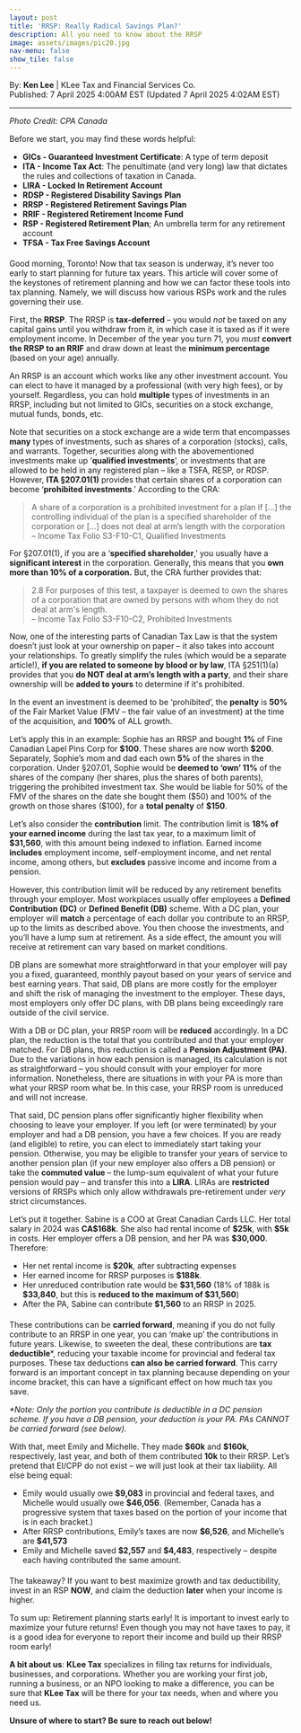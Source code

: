 ```yaml
---
layout: post
title: 'RRSP: Really Radical Savings Plan?'
description: All you need to know about the RRSP
image: assets/images/pic20.jpg
nav-menu: false
show_tile: false
---
```


<style>
  p {
    margin-bottom: 15px; /* Reduce space below paragraphs */
  }

  ul {
    margin-top: 10px;
    margin-bottom: 20px;
  }

  hr.major {
    margin: 10px 0; /* Equal space above and below the <hr> */
  }
</style>

<!-- Credits -->
<div class="row">
	<div class="12u">
		<p>By: <b>Ken Lee</b> | KLee Tax and Financial Services Co.<br> Published: 7 April 2025 4:00AM EST (Updated 7 April 2025 4:02AM EST)</p>
	</div>
</div>

<hr class="major"/>

<!-- Content -->

<section>
  <div class="row">
	  <div class="12u">
		<p><i>Photo Credit: CPA Canada</i></p>
    <p>Before we start, you may find these words helpful:</p>
    <ul>
      <li><b>GICs - Guaranteed Investment Certificate</b>: A type of term deposit </li>
      <li><b>ITA - Income Tax Act</b>: The penultimate (and very long) law that dictates the rules and collections of taxation in Canada.</li>
      <li><b>LIRA - Locked In Retirement Account</b></li>
      <li><b>RDSP - Registered Disability Savings Plan</b></li>
      <li><b>RRSP - Registered Retirement Savings Plan</b></li>
      <li><b>RRIF - Registered Retirement Income Fund</b></li>
      <li><b>RSP - Registered Retirement Plan</b>; An umbrella term for any retirement account</li>
      <li><b>TFSA - Tax Free Savings Account</b></li>
    </ul>
    <p>Good morning, Toronto! Now that tax season is underway, it’s never too early to start planning for future tax years. This article will cover some of the keystones of retirement planning and how we can factor these tools into tax planning. Namely, we will discuss how various RSPs work and the rules governing their use.</p>
    <p>First, the <b>RRSP</b>. The RRSP is <b>tax-deferred</b> – you would <i>not</i> be taxed on any capital gains until you withdraw from it, in which case it is taxed as if it were employment income. In December of the year you turn 71, you <i>must</i> <b>convert the RRSP to an RRIF</b> and draw down at least the <b>minimum percentage</b> (based on your age) annually.</p>
    <p>An RRSP is an account which works like any other investment account. You can elect to have it managed by a professional (with very high fees), or by yourself. Regardless, you can hold <b>multiple</b> types of investments in an RRSP, including but not limited to GICs, securities on a stock exchange, mutual funds, bonds, etc.</p>
    <p>Note that securities on a stock exchange are a wide term that encompasses <b>many</b> types of investments, such as shares of a corporation (stocks), calls, and warrants. Together, securities along with the abovementioned investments make up ‘<b>qualified investments</b>’, or investments that are allowed to be held in any registered plan – like a TSFA, RESP, or RDSP. However, <b>ITA §207.01(1)</b> provides that certain shares of a corporation can become ‘<b>prohibited investments</b>.’ According to the CRA:</p>
    <blockquote>A share of a corporation is a prohibited investment for a plan if [...] the controlling individual of the plan is a specified shareholder of the corporation or [...] does not deal at arm’s length with the corporation<br>   – Income Tax Folio S3-F10-C1, Qualified Investments</blockquote>
    <p>For §207.01(1), if you are a ‘<b>specified shareholder</b>,’ you usually have a <b>significant interest</b> in the corporation. Generally, this means that you <b>own more than 10% of a corporation.</b> But, the CRA further provides that:</p>
    <blockquote>2.8 For purposes of this test, a taxpayer is deemed to own the shares of a corporation that are owned by persons with whom they do not deal at arm's length.<br>   – Income Tax Folio S3-F10-C2, Prohibited Investments</blockquote>
    <p>Now, one of the interesting parts of Canadian Tax Law is that the system doesn’t just look at your ownership on paper – it also takes into account your relationships. To greatly simplify the rules (which would be a separate article!), <b>if you are related to someone by blood or by law</b>, ITA §251(1)(a) provides that you <b>do NOT deal at arm’s length with a party</b>, and their share ownership will be <b>added to yours</b> to determine if it's prohibited.</p>
    <p>In the event an investment is deemed to be ‘prohibited’, the <b>penalty</b> is <b>50%</b> of the Fair Market Value (FMV – the fair value of an investment) at the time of the acquisition, and <b>100%</b> of ALL growth.</p>
    <p>Let’s apply this in an example: Sophie has an RRSP and bought <b>1%</b> of Fine Canadian Lapel Pins Corp for <b>$100</b>. These shares are now worth <b>$200</b>. Separately, Sophie’s mom and dad each own <b>5%</b> of the shares in the corporation. Under §207.01, Sophie would be <b>deemed to ‘own’ 11%</b> of the shares of the company (her shares, plus the shares of both parents), triggering the prohibited investment tax. She would be liable for 50% of the FMV of the shares on the date she bought them ($50) and 100% of the growth on those shares ($100), for a <b>total penalty</b> of <b>$150</b>.</p>
    <p>Let’s also consider the <b>contribution</b> limit. The contribution limit is <b>18% of your earned income</b> during the last tax year, to a maximum limit of <b>$31,560</b>, with this amount being indexed to inflation. Earned income <b>includes</b> employment income, self-employment income, and net rental income, among others, but <b>excludes</b> passive income and income from a pension.</p>
    <p>However, this contribution limit will be reduced by any retirement benefits through your employer. Most workplaces usually offer employees a <b>Defined Contribution (DC)</b> or <b>Defined Benefit (DB)</b> scheme. With a DC plan, your employer will <b>match</b> a percentage of each dollar you contribute to an RRSP, up to the limits as described above. You then choose the investments, and you’ll have a lump sum at retirement. As a side effect, the amount you will receive at retirement can vary based on market conditions.</p>
    <p>DB plans are somewhat more straightforward in that your employer will pay you a fixed, guaranteed, monthly payout based on your years of service and best earning years. That said, DB plans are more costly for the employer and shift the risk of managing the investment to the employer. These days, most employers only offer DC plans, with DB plans being exceedingly rare outside of the civil service.</p>
    <p>With a DB or DC plan, your RRSP room will be <b>reduced</b> accordingly. In a DC plan, the reduction is the total that you contributed and that your employer matched. For DB plans, this reduction is called a <b>Pension Adjustment (PA)</b>. Due to the variations in how each pension is managed, its calculation is not as straightforward – you should consult with your employer for more information. Nonetheless, there are situations in with your PA is more than what your RRSP room what be. In this case, your RRSP room is unreduced and will not increase.</p>
    <p>That said, DC pension plans offer significantly higher flexibility when choosing to leave your employer. If you left (or were terminated) by your employer and had a DB pension, you have a few choices. If you are ready (and eligible) to retire, you can elect to immediately start taking your pension. Otherwise, you may be eligible to transfer your years of service to another pension plan (if your new employer also offers a DB pension) or take the <b>commuted value</b> – the lump-sum equivalent of what your future pension would pay – and transfer this into a <b>LIRA</b>. LIRAs are <b>restricted</b> versions of RRSPs which only allow withdrawals pre-retirement under <em>very</em> strict circumstances.</p>
    <p>Let’s put it together. Sabine is a COO at Great Canadian Cards LLC. Her total salary in 2024 was <b>CA$168k</b>. She also had rental income of <b>$25k</b>, with <b>$5k</b> in costs. Her employer offers a DB pension, and her PA was <b>$30,000</b>. Therefore:</p>
    <ul>
      <li>Her net rental income is <b>$20k</b>, after subtracting expenses</li>
      <li>Her earned income for RRSP purposes is <b>$188k</b>.</li>
      <li>Her unreduced contribution rate would be <b>$31,560</b> (18% of 188k is <b>$33,840</b>, but this is <b>reduced to the maximum of $31,560</b>)</li>
      <li>After the PA, Sabine can contribute <b>$1,560</b> to an RRSP in 2025.</li>
    </ul>
    <p>These contributions can be <b>carried forward</b>, meaning if you do not fully contribute to an RRSP in one year, you can ‘make up’ the contributions in future years. Likewise, to sweeten the deal, these contributions are <b>tax deductible</b>*, reducing your taxable income for provincial and federal tax purposes. These tax deductions <b>can also be carried forward</b>. This carry forward is an important concept in tax planning because depending on your income bracket, this can have a significant effect on how much tax you save.</p>
    <p><i>*Note: Only the portion you contribute is deductible in a DC pension scheme. If you have a DB pension, your deduction is your PA. PAs CANNOT be carried forward (see below).</i></p>
    <p>With that, meet Emily and Michelle. They made <b>$60k</b> and <b>$160k</b>, respectively, last year, and both of them contributed <b>10k</b> to their RRSP. Let’s pretend that EI/CPP do not exist – we will just look at their tax liability. All else being equal:</p>
    <ul>
      <li>Emily would usually owe <b>$9,083</b> in provincial and federal taxes, and Michelle would usually owe <b>$46,056</b>. (Remember, Canada has a progressive system that taxes based on the portion of your income that is in each bracket.)</li>
      <li>After RRSP contributions, Emily’s taxes are now <b>$6,526</b>, and Michelle’s are <b>$41,573</b></li>
      <li>Emily and Michelle saved <b>$2,557</b> and <b>$4,483</b>, respectively – despite each having contributed the same amount.</li>
    </ul>
    <p>The takeaway? If you want to best maximize growth and tax deductibility, invest in an RSP <b>NOW</b>, and claim the deduction <b>later</b> when your income is higher.</p>
    <p>To sum up: Retirement planning starts early! It is important to invest early to maximize your future returns! Even though you may not have taxes to pay, it is a good idea for everyone to report their income and build up their RRSP room early!</p>
    <p><b>A bit about us</b>: <b>KLee Tax</b> specializes in filing tax returns for individuals, businesses, and corporations. Whether you are working your first job, running a business, or an NPO looking to make a difference, you can be sure that <b>KLee Tax</b> will be there for your tax needs, when and where you need us.</p>
    <p><b>Unsure of where to start? Be sure to reach out below!</b></p>

